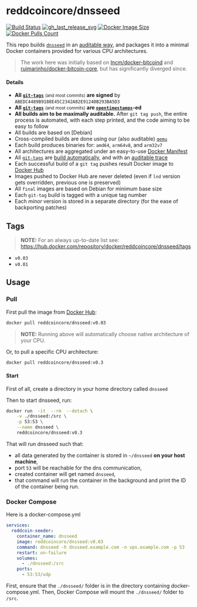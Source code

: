 reddcoincore/dnsseed
=============

[![Build Status]][builds]
[![gh_last_release_svg]][gh_last_release_url]
[![Docker Image Size]][lnd-docker-hub]
[![Docker Pulls Count]][lnd-docker-hub]

[Build Status]: https://github.com/reddcoin-project/docker-dnsseed/workflows/Build%20&%20deploy%20on%20git%20tag%20push/badge.svg
[builds]: https://github.com/reddcoin-project/docker-dnsseed/actions?query=workflow%3A%22Build+%26+deploy+on+git+tag+push%22

[gh_last_release_svg]: https://img.shields.io/github/v/release/reddcoin-project/docker-dnsseed?sort=semver
[gh_last_release_url]: https://github.com/reddcoin-project/docker-dnsseed/releases/latest

[Docker Image Size]: https://img.shields.io/docker/image-size/reddcoincore/dnsseed
[Docker Pulls Count]: https://img.shields.io/docker/pulls/reddcoincore/dnsseed.svg?style=flat
[lnd-docker-hub]: https://hub.docker.com/repositories/reddcoincore/dnsseed


This repo builds [`dnsseed`] in an [auditable way](https://github.com/reddcoin-project/docker-dnsseed), and packages it into a minimal Docker containers provided for various CPU architectures.

[`dnsseed`]: https://github.com/reddcoin-project/reddcoin-dnsseed


> The work here was initially based on [lncm/docker-bitcoind](https://github.com/lncm/docker-bitcoind) and [ruimarinho/docker-bitcoin-core](https://github.com/ruimarinho/docker-bitcoin-core/), but has significantly diverged since.


#### Details

* **All [`git-tags`]** <small>(and most commits)</small> **are signed** by `ABEDC4489B9188E45C2342A82E91240B293BA5D3`
* **All [`git-tags`]** <small>(and most commits)</small> **are [`opentimestamps`]-ed**
* **All builds aim to be maximally auditable.**  After `git tag push`, the entire process is automated, with each step printed, and the code aiming to be easy to follow
* All builds are based on [Debian]
* Cross-compiled builds are done using our (also auditable) [`qemu`]
* Each build produces binaries for: `amd64`, `arm64v8`, and `arm32v7`
* All architectures are aggregated under an easy-to-use [Docker Manifest]
* All [`git-tags`] are [build automatically], and with an [auditable trace]
* Each successful build of a `git tag` pushes result Docker image to [Docker Hub]
* Images pushed to Docker Hub are never deleted (even if `lnd` version gets overridden, previous one is preserved)
* All `final` images are based on Debian for minimum base size
* Each `git-tag` build is tagged with a unique tag number
* Each _minor_ version is stored in a separate directory (for the ease of backporting patches)


[`git-tags`]: https://github.com/lncm/docker-lnd/tags
[`opentimestamps`]: https://github.com/opentimestamps/opentimestamps-client/blob/master/doc/git-integration.md#usage
[Alpine]: https://github.com/reddcoin-project/docker-dnsseed/blob/master/0.03/Dockerfile#L6
[`qemu`]: https://github.com/meeDamian/simple-qemu
[Docker Manifest]: https://github.com/reddcoin-project/docker-dnsseed/blob/master/.github/workflows/on-tag.yml#L171-L187
[build automatically]: https://github.com/reddcoin-project/docker-dnsseed/blob/master/.github/workflows/on-tag.yml
[auditable trace]: https://github.com/reddcoin-project/docker-dnsseed/actions/runs/9950306520?check_suite_focus=true
[Docker Hub]: https://github.com/reddcoin-project/docker-dnsseed/blob/master/.github/workflows/on-tag.yml#L168-L169
[Github Releases]: https://github.com/reddcoin-project/docker-dnsseed/blob/master/.github/workflows/on-tag.yml#L194-L195


## Tags

> **NOTE:** For an always up-to-date list see: https://hub.docker.com/repository/docker/reddcoincore/dnsseed/tags

* `v0.03`
* `v0.01`


## Usage

### Pull

First pull the image from [Docker Hub]:

```bash
docker pull reddcoincore/dnsseed:v0.03
```

> **NOTE:** Running above will automatically choose native architecture of your CPU.

[Docker Hub]: https://hub.docker.com/repository/docker/reddcoincore/dnsseed

Or, to pull a specific CPU architecture:

```bash
docker pull reddcoincore/dnsseed:v0.3
```

#### Start

First of all, create a directory in your home directory called `dnsseed`

Then to start dnsseed, run:

```bash
docker run  -it  --rm  --detach \
    -v ./dnsseed:/src \
    -p 53:53 \
    --name dnsseed \
    reddcoincore/dnsseed:v0.3
```

That will run dnsseed such that:

* all data generated by the container is stored in `~/dnsseed` **on your host machine**,
* port `53` will be reachable for the dns communication,
* created container will get named `dnsseed`,
* that command will run the container in the background and print the ID of the container being run.



### Docker Compose
Here is a docker-compose.yml
```yaml
services:
  reddcoin-seeder:
    container_name: dnsseed
    image: reddcoincore/dnsseed:v0.03
    command: dnsseed -h dnsseed.example.com -n vps.example.com -p 53
    restart: on-failure
    volumes:
      - ./dnsseed:/src
    ports:
      - 53:53/udp
```
First, ensure that the `./dnsseed/` folder is in the directory containing docker-compose.yml.
Then, Docker Compose will mount the `./dnsseed/` folder to `/src`.

